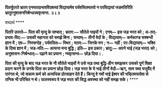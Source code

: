 **पितर्युपरते भ्रातर एनमतत्प्रभावविदषय्यां विद्यायामेव पर्यवसितमतयो न परविद्यायां जडमतिरिति** **भ्रातुरनुशासननिर्बन्धान्न्यवृत्सन्त. ॥ ८॥** 

शब्दार्थ **** 

**पितरि उपरते—** **पिता की मृत्यु के पश्चात्** **; भ्रातर:—** **सौतेले भाइयों ने** **; एनम्—** **इस जड़ भरत को** **; अ-तत्-प्रभाव-विद:—** **उसकी** **महानता को समझे बिना** **; त्रय्याम्—** **तीनों वेदों के** **; विद्यायाम्—** **कर्मकाण्ड सश्बन्धी ज्ञान में** **; एव—** **निस्सन्देह** **; पर्यवसित—** **स्थिर** **; मतय:—** **जिनके मन** **; न—** **नहीं** **; पर-विद्यायाम्—** **भक्ति के दिव्य ज्ञान में** **; जड-मति:—** **अत्यन्त मन्द बुद्धि** **; इति—** **इस** **प्रकार** **; भ्रातु:—** **अपने भाई (जड़ भरत) को** **; अनुशासन-निर्बन्धात्—** **पढ़ाने का प्रयत्न** **; न्यवृत्सन्त—** **छोड़ दिया।** **.** 

**पिता की मृत्यु के बाद जड़ भरत के नौ सौतेले भाइयों ने उसे जड़ तथा बुद्धि-हीन समझकर** **उसको पूर्ण शिक्षा प्रदान करने के उनके पिता का प्रयत्न छोड़ दिया। जड़ भरत के ये भाई तीनों** **वेदों—ऋग्, साम यथा यजुर्वेद में पारंगत थे, जो सकाम कर्म को अत्यधिक प्रोत्साहन देते हैं।** **किन्तु वे नवों भाई ईश्वर की भकि्तमयसेवा से तनिक भी परिचित न थे। फलस्वरूप वे जड़ भरत** **की सिद्ध अवस्था को नहीं समझ सके।** **** 